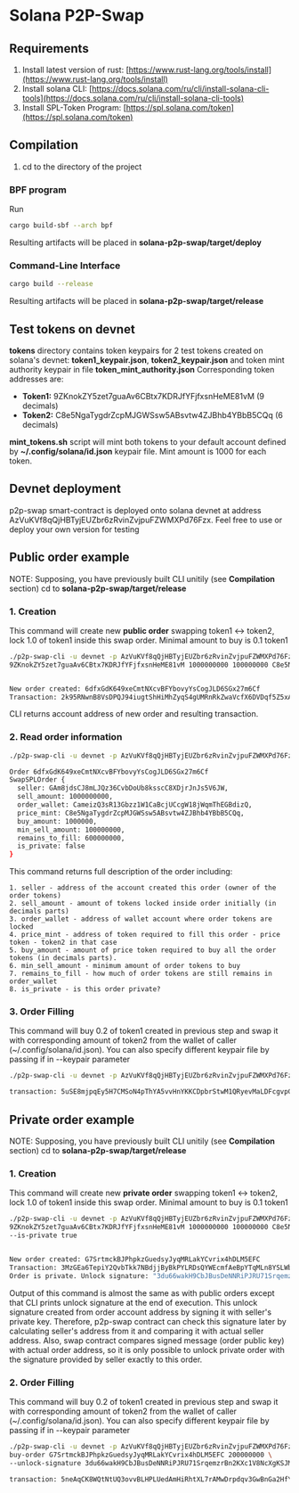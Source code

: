 # Solana P2P-Swap
## Requirements
1. Install latest version of rust: [https://www.rust-lang.org/tools/install](https://www.rust-lang.org/tools/install)
2. Install solana CLI: [https://docs.solana.com/ru/cli/install-solana-cli-tools](https://docs.solana.com/ru/cli/install-solana-cli-tools)
3. Install SPL-Token Program: [https://spl.solana.com/token](https://spl.solana.com/token)

## Compilation
1. cd to the directory of the project
### BPF program
Run
```bash
cargo build-sbf --arch bpf
```
Resulting artifacts will be placed in **solana-p2p-swap/target/deploy**

### Command-Line Interface
```bash
cargo build --release
```
Resulting artifacts will be placed in **solana-p2p-swap/target/release**

## Test tokens on devnet
**tokens** directory contains token keypairs for 2 test tokens created on solana's devnet: **token1_keypair.json**, 
**token2_keypair.json** and token mint authority keypair in file **token_mint_authority.json**
Corresponding token addresses are:
- **Token1:** 9ZKnokZY5zet7guaAv6CBtx7KDRJfYFjfxsnHeME81vM (9 decimals)
- **Token2:** C8e5NgaTygdrZcpMJGWSsw5ABsvtw4ZJBhb4YBbB5CQq (6 decimals)

**mint_tokens.sh** script will mint both tokens to your default account defined by **~/.config/solana/id.json** keypair
file. Mint amount is 1000 for each token.

## Devnet deployment
p2p-swap smart-contract is deployed onto solana devnet at address AzVuKVf8qQjHBTyjEUZbr6zRvinZvjpuFZWMXPd76Fzx. Feel 
free to use or deploy your own version for testing

## Public order example
NOTE: Supposing, you have previously built CLI unitily (see **Compilation** section)
cd to **solana-p2p-swap/target/release**
### 1. Creation
This command will create new **public order** swapping token1 <-> token2, lock 1.0 of token1 inside this swap order. Minimal amount
to buy is 0.1 token1
```bash
./p2p-swap-cli -u devnet -p AzVuKVf8qQjHBTyjEUZbr6zRvinZvjpuFZWMXPd76Fzx create-order \
9ZKnokZY5zet7guaAv6CBtx7KDRJfYFjfxsnHeME81vM 1000000000 100000000 C8e5NgaTygdrZcpMJGWSsw5ABsvtw4ZJBhb4YBbB5CQq 1000000


New order created: 6dfxGdK649xeCmtNXcvBFYbovyYsCogJLD6SGx27m6Cf
Transaction: 2k95RNwnB8VsDPQJ94iugtShHiMhZyqS4gUMRnRkZwaVcfX6DVDqf5Z5xAUBE13ARXdZLq8nxJR6XYCdtUDbLR94
```
CLI returns account address of new order and resulting transaction.

### 2. Read order information
```bash
./p2p-swap-cli -u devnet -p AzVuKVf8qQjHBTyjEUZbr6zRvinZvjpuFZWMXPd76Fzx get-order 6dfxGdK649xeCmtNXcvBFYbovyYsCogJLD6SGx27m6Cf

Order 6dfxGdK649xeCmtNXcvBFYbovyYsCogJLD6SGx27m6Cf
SwapSPLOrder { 
  seller: GAm8jdsCJ8mLJQz36CvbDoUb8ksscC8XDjrJnJs5V6JW, 
  sell_amount: 1000000000, 
  order_wallet: CameizQ3sR13Gbzz1W1CaBcjUCcgW18jWqmThEGBdizQ, 
  price_mint: C8e5NgaTygdrZcpMJGWSsw5ABsvtw4ZJBhb4YBbB5CQq, 
  buy_amount: 1000000, 
  min_sell_amount: 100000000, 
  remains_to_fill: 600000000, 
  is_private: false 
}
```
This command returns full description of the order including:

    1. seller - address of the account created this order (owner of the order tokens)
    2. sell_amount - amount of tokens locked inside order initially (in decimals parts)
    3. order_wallet - address of wallet account where order tokens are locked
    4. price_mint - address of token required to fill this order - price token - token2 in that case
    5. buy_amount - amount of price token required to buy all the order tokens (in decimals parts).
    6. min_sell_amount - minimum amount of order tokens to buy
    7. remains_to_fill - how much of order tokens are still remains in order_wallet
    8. is_private - is this order private?

### 3. Order Filling
This command will buy 0.2 of token1 created in previous step and swap it with corresponding amount of token2 from the
wallet of caller (~/.config/solana/id.json). You can also specify different keypair file by passing if in --keypair parameter
```bash
./p2p-swap-cli -u devnet -p AzVuKVf8qQjHBTyjEUZbr6zRvinZvjpuFZWMXPd76Fzx buy-order 6dfxGdK649xeCmtNXcvBFYbovyYsCogJLD6SGx27m6Cf 200000000

transaction: 5uSE8mjpqEy5H7CMSoN4pThYA5vvHnYKKCDpbrStwM1QRyevMaLDFcgvpCYC8yoSLefzRXM5WPSLYEtbeESfdsH5
```

## Private order example
NOTE: Supposing, you have previously built CLI unitily (see **Compilation** section)
cd to **solana-p2p-swap/target/release**
### 1. Creation
  This command will create new **private order** swapping token1 <-> token2, lock 1.0 of token1 inside this swap order. Minimal amount
  to buy is 0.1 token1
```bash
./p2p-swap-cli -u devnet -p AzVuKVf8qQjHBTyjEUZbr6zRvinZvjpuFZWMXPd76Fzx create-order \
9ZKnokZY5zet7guaAv6CBtx7KDRJfYFjfxsnHeME81vM 1000000000 100000000 C8e5NgaTygdrZcpMJGWSsw5ABsvtw4ZJBhb4YBbB5CQq 1000000 \
--is-private true


New order created: G7SrtmckBJPhpkzGuedsyJyqMRLakYCvrix4hDLM5EFC
Transaction: 3MzGEa6TepiY2QvbTkk7NBdjjByBkPYLRDsQYWEcmfAeBpYTqMLn8YSLWbsWMhYJUv8G5tZ5d1vQXyKSHRvtpE7v
Order is private. Unlock signature: "3du66wakH9CbJBusDeNNRiPJRU71SrqemzrBn2KXc1V8NcXgKSJM5m2H6XrqhjwGDeWdXehxxdRFYqGk1onao7L8"

```
Output of this command is almost the same as with public orders except that CLI prints unlock signature at the end of execution.
This unlock signature created from order account address by signing it with seller's private key. Therefore, p2p-swap contract
can check this signature later by calculating seller's address from it and comparing it with actual seller address. Also,
swap contract compares signed message (order public key) with actual order address, so it is only possible to unlock
private order with the signature provided by seller exactly to this order.

### 2. Order Filling
  This command will buy 0.2 of token1 created in previous step and swap it with corresponding amount of token2 from the
  wallet of caller (~/.config/solana/id.json). You can also specify different keypair file by passing if in --keypair parameter
```bash
./p2p-swap-cli -u devnet -p AzVuKVf8qQjHBTyjEUZbr6zRvinZvjpuFZWMXPd76Fzx \
buy-order G7SrtmckBJPhpkzGuedsyJyqMRLakYCvrix4hDLM5EFC 200000000 \
--unlock-signature 3du66wakH9CbJBusDeNNRiPJRU71SrqemzrBn2KXc1V8NcXgKSJM5m2H6XrqhjwGDeWdXehxxdRFYqGk1onao7L8

transaction: 5neAqCK8WQtNtUQ3ovvBLHPLUedAmHiRhtXL7rAMwDrpdqv3GwBnGa2HfYP43tfizf2fmhwcFFgBsPiNNZu9yVyi